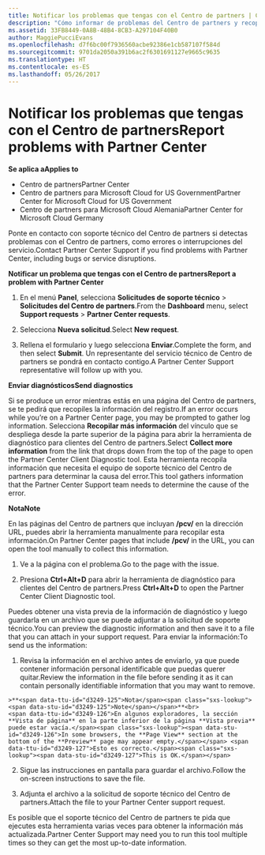 ```yaml
---
title: Notificar los problemas que tengas con el Centro de partners | Centro de partners
description: "Cómo informar de problemas del Centro de partners y recopilar información de diagnóstico para nuestro equipo de soporte técnico."
ms.assetid: 33FB8449-0A8B-48B4-8CB3-A297104F40B0
author: MaggiePucciEvans
ms.openlocfilehash: d7f6bc00f7936560acbe92386e1cb587107f584d
ms.sourcegitcommit: 9701da2050a391b6ac2f6301691127e9665c9635
ms.translationtype: HT
ms.contentlocale: es-ES
ms.lasthandoff: 05/26/2017
---
```

# <a name="report-problems-with-partner-center"></a><span data-ttu-id="d3249-103">Notificar los problemas que tengas con el Centro de partners</span><span class="sxs-lookup"><span data-stu-id="d3249-103">Report problems with Partner Center</span></span>

**<span data-ttu-id="d3249-104">Se aplica a</span><span class="sxs-lookup"><span data-stu-id="d3249-104">Applies to</span></span>**

-  <span data-ttu-id="d3249-105">Centro de partners</span><span class="sxs-lookup"><span data-stu-id="d3249-105">Partner Center</span></span>
-  <span data-ttu-id="d3249-106">Centro de partners para Microsoft Cloud for US Government</span><span class="sxs-lookup"><span data-stu-id="d3249-106">Partner Center for Microsoft Cloud for US Government</span></span>
-  <span data-ttu-id="d3249-107">Centro de partners para Microsoft Cloud Alemania</span><span class="sxs-lookup"><span data-stu-id="d3249-107">Partner Center for Microsoft Cloud Germany</span></span>

<span data-ttu-id="d3249-108">Ponte en contacto con soporte técnico del Centro de partners si detectas problemas con el Centro de partners, como errores o interrupciones del servicio.</span><span class="sxs-lookup"><span data-stu-id="d3249-108">Contact Partner Center Support if you find problems with Partner Center, including bugs or service disruptions.</span></span>

**<span data-ttu-id="d3249-109">Notificar un problema que tengas con el Centro de partners</span><span class="sxs-lookup"><span data-stu-id="d3249-109">Report a problem with Partner Center</span></span>**

1.  <span data-ttu-id="d3249-110">En el menú **Panel**, selecciona **Solicitudes de soporte técnico** &gt; **Solicitudes del Centro de partners**.</span><span class="sxs-lookup"><span data-stu-id="d3249-110">From the **Dashboard** menu, select **Support requests** &gt; **Partner Center requests**.</span></span>

2.  <span data-ttu-id="d3249-111">Selecciona **Nueva solicitud**.</span><span class="sxs-lookup"><span data-stu-id="d3249-111">Select **New request**.</span></span>

3.  <span data-ttu-id="d3249-112">Rellena el formulario y luego selecciona **Enviar**.</span><span class="sxs-lookup"><span data-stu-id="d3249-112">Complete the form, and then select **Submit**.</span></span> <span data-ttu-id="d3249-113">Un representante del servicio técnico de Centro de partners se pondrá en contacto contigo.</span><span class="sxs-lookup"><span data-stu-id="d3249-113">A Partner Center Support representative will follow up with you.</span></span>

**<span data-ttu-id="d3249-114">Enviar diagnósticos</span><span class="sxs-lookup"><span data-stu-id="d3249-114">Send diagnostics</span></span>**

<span data-ttu-id="d3249-115">Si se produce un error mientras estás en una página del Centro de partners, se te pedirá que recopiles la información del registro.</span><span class="sxs-lookup"><span data-stu-id="d3249-115">If an error occurs while you’re on a Partner Center page, you may be prompted to gather log information.</span></span> <span data-ttu-id="d3249-116">Selecciona **Recopilar más información** del vínculo que se despliega desde la parte superior de la página para abrir la herramienta de diagnóstico para clientes del Centro de partners.</span><span class="sxs-lookup"><span data-stu-id="d3249-116">Select **Collect more information** from the link that drops down from the top of the page to open the Partner Center Client Diagnostic tool.</span></span> <span data-ttu-id="d3249-117">Esta herramienta recopila información que necesita el equipo de soporte técnico del Centro de partners para determinar la causa del error.</span><span class="sxs-lookup"><span data-stu-id="d3249-117">This tool gathers information that the Partner Center Support team needs to determine the cause of the error.</span></span> 

**<span data-ttu-id="d3249-118">Nota</span><span class="sxs-lookup"><span data-stu-id="d3249-118">Note</span></span>**

<span data-ttu-id="d3249-119">En las páginas del Centro de partners que incluyan **/pcv/** en la dirección URL, puedes abrir la herramienta manualmente para recopilar esta información.</span><span class="sxs-lookup"><span data-stu-id="d3249-119">On Partner Center pages that include **/pcv/** in the URL, you can open the tool manually to collect this information.</span></span>

1.    <span data-ttu-id="d3249-120">Ve a la página con el problema.</span><span class="sxs-lookup"><span data-stu-id="d3249-120">Go to the page with the issue.</span></span>

2.    <span data-ttu-id="d3249-121">Presiona **Ctrl+Alt+D** para abrir la herramienta de diagnóstico para clientes del Centro de partners.</span><span class="sxs-lookup"><span data-stu-id="d3249-121">Press **Ctrl+Alt+D** to open the Partner Center Client Diagnostic tool.</span></span>

<span data-ttu-id="d3249-122">Puedes obtener una vista previa de la información de diagnóstico y luego guardarla en un archivo que se puede adjuntar a la solicitud de soporte técnico.</span><span class="sxs-lookup"><span data-stu-id="d3249-122">You can preview the diagnostic information and then save it to a file that you can attach in your support request.</span></span> <span data-ttu-id="d3249-123">Para enviar la información:</span><span class="sxs-lookup"><span data-stu-id="d3249-123">To send us the information:</span></span>

1.    <span data-ttu-id="d3249-124">Revisa la información en el archivo antes de enviarlo, ya que puede contener información personal identificable que puedas querer quitar.</span><span class="sxs-lookup"><span data-stu-id="d3249-124">Review the information in the file before sending it as it can contain personally identifiable information that you may want to remove.</span></span> 

    >**<span data-ttu-id="d3249-125">Nota</span><span class="sxs-lookup"><span data-stu-id="d3249-125">Note</span></span>**<br>
    <span data-ttu-id="d3249-126">En algunos exploradores, la sección **Vista de página** en la parte inferior de la página **Vista previa** puede estar vacía.</span><span class="sxs-lookup"><span data-stu-id="d3249-126">In some browsers, the **Page View** section at the bottom of the **Preview** page may appear empty.</span></span> <span data-ttu-id="d3249-127">Esto es correcto.</span><span class="sxs-lookup"><span data-stu-id="d3249-127">This is OK.</span></span>

2.    <span data-ttu-id="d3249-128">Sigue las instrucciones en pantalla para guardar el archivo.</span><span class="sxs-lookup"><span data-stu-id="d3249-128">Follow the on-screen instructions to save the file.</span></span>

3.    <span data-ttu-id="d3249-129">Adjunta el archivo a la solicitud de soporte técnico del Centro de partners.</span><span class="sxs-lookup"><span data-stu-id="d3249-129">Attach the file to your Partner Center support request.</span></span>

<span data-ttu-id="d3249-130">Es posible que el soporte técnico del Centro de partners te pida que ejecutes esta herramienta varias veces para obtener la información más actualizada.</span><span class="sxs-lookup"><span data-stu-id="d3249-130">Partner Center Support may need you to run this tool multiple times so they can get the most up-to-date information.</span></span>

